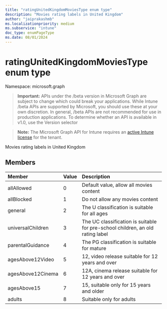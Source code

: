 ```yaml
---
title: "ratingUnitedKingdomMoviesType enum type"
description: "Movies rating labels in United Kingdom"
author: "jaiprakashmb"
ms.localizationpriority: medium
ms.subservice: "intune"
doc_type: enumPageType
ms.date: 08/01/2024
---
```


# ratingUnitedKingdomMoviesType enum type

Namespace: microsoft.graph

> **Important:** APIs under the /beta version in Microsoft Graph are subject to change which could break your applications. While Intune /beta APIs are supported by Microsoft, you should use these at your own discretion. In general, /beta APIs are not recommended for use in production applications. To determine whether an API is available in v1.0, use the Version selector

> **Note:** The Microsoft Graph API for Intune requires an [active Intune license](https://go.microsoft.com/fwlink/?linkid=839381) for the tenant.

Movies rating labels in United Kingdom

## Members
|Member|Value|Description|
|:---|:---|:---|
|allAllowed|0|Default value, allow all movies content|
|allBlocked|1|Do not allow any movies content|
|general|2|The U classification is suitable for all ages|
|universalChildren|3|The UC classification is suitable for pre-school children, an old rating label|
|parentalGuidance|4|The PG classification is suitable for mature|
|agesAbove12Video|5|12, video release suitable for 12 years and over|
|agesAbove12Cinema|6|12A, cinema release suitable for 12 years and over|
|agesAbove15|7|15, suitable only for 15 years and older|
|adults|8|Suitable only for adults|